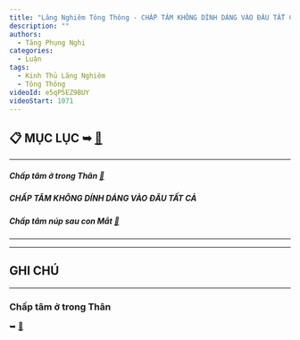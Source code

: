 ```yaml
---
title: "Lăng Nghiêm Tông Thông - CHẤP TÂM KHÔNG DÍNH DÁNG VÀO ĐÂU TẤT CẢ"
description: ""
authors: 
  - Tăng Phụng Nghi
categories:
  - Luận
tags:
  - Kinh Thủ Lăng Nghiêm
  - Tông Thông
videoId: e5qP5EZ9BUY
videoStart: 1071
---
```


<h2>📋 MỤC LỤC ➥ <a href="/interpretations/lang-nghiem-tong-thong-muc-luc">🔗</a></h2>

<hr class="blog-rule" />

##### Chấp tâm ở trong Thân [🔗](/interpretations/lang-nghiem-tong-thong-I-chap-tam-o-trong-than)

##### CHẤP TÂM KHÔNG DÍNH DÁNG VÀO ĐÂU TẤT CẢ

##### Chấp tâm núp sau con Mắt [🔗](/interpretations/lang-nghiem-tong-thong-I-chap-tam-nup-sau-con-mat)

<hr class="blog-rule" />



<hr class="blog-rule" />

## GHI CHÚ

[^1]: ⭐️

<hr class="blog-rule" />

###  Chấp tâm ở trong Thân
➥ [🔗](/interpretations/lang-nghiem-tong-thong-I-chap-tam-o-trong-than)
